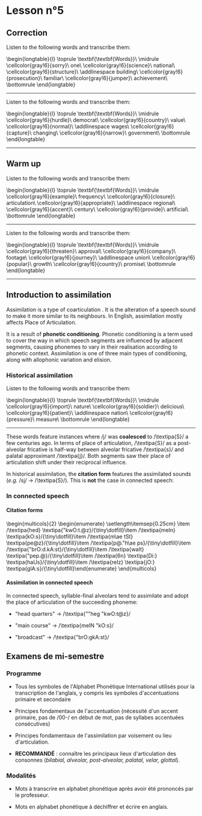 # Lesson n°5



## Correction


Listen to the following words and transcribe them:



 
\begin{longtable}{l}
\toprule
\textbf{\textbf{Words}}\\
\midrule
\cellcolor{gray!6}{sorry}\\
one\\
\cellcolor{gray!6}{science}\\
national\\
\cellcolor{gray!6}{structure}\\
\addlinespace
building\\
\cellcolor{gray!6}{prosecution}\\
familiar\\
\cellcolor{gray!6}{jumper}\\
achievement\\
\bottomrule
\end{longtable} 

---

Listen to the following words and transcribe them:



 
\begin{longtable}{l}
\toprule
\textbf{\textbf{Words}}\\
\midrule
\cellcolor{gray!6}{hurdle}\\
democrat\\
\cellcolor{gray!6}{country}\\
value\\
\cellcolor{gray!6}{normal}\\
\addlinespace
wages\\
\cellcolor{gray!6}{capture}\\
changing\\
\cellcolor{gray!6}{narrow}\\
government\\
\bottomrule
\end{longtable} 

---

## Warm up

Listen to the following words and transcribe them:



 
\begin{longtable}{l}
\toprule
\textbf{\textbf{Words}}\\
\midrule
\cellcolor{gray!6}{example}\\
frequency\\
\cellcolor{gray!6}{closure}\\
articulation\\
\cellcolor{gray!6}{appropriate}\\
\addlinespace
regional\\
\cellcolor{gray!6}{accent}\\
century\\
\cellcolor{gray!6}{provide}\\
artificial\\
\bottomrule
\end{longtable} 

---

Listen to the following words and transcribe them:



 
\begin{longtable}{l}
\toprule
\textbf{\textbf{Words}}\\
\midrule
\cellcolor{gray!6}{threaten}\\
approval\\
\cellcolor{gray!6}{company}\\
footage\\
\cellcolor{gray!6}{journey}\\
\addlinespace
union\\
\cellcolor{gray!6}{popular}\\
growth\\
\cellcolor{gray!6}{country}\\
promise\\
\bottomrule
\end{longtable} 

---
 
## Introduction to assimilation

Assimilation is a type of coarticulation . It is the alteration of a speech sound to make it more similar to its neighbours. In English, assimilation mostly affects Place of Articulation. 


 
It is a result of **phonetic conditioning**. Phonetic conditioning is a term used to cover the way in which speech segments are influenced by adjacent segments, causing phonemes to vary in their realisation according to phonetic context. Assimilation is one of three main types of conditioning, along with allophonic variation and elision.



### Historical assimilation

Listen to the following words and transcribe them:



 
\begin{longtable}{l}
\toprule
\textbf{\textbf{Words}}\\
\midrule
\cellcolor{gray!6}{import}\\
nature\\
\cellcolor{gray!6}{soldier}\\
delicious\\
\cellcolor{gray!6}{patient}\\
\addlinespace
nation\\
\cellcolor{gray!6}{pressure}\\
measure\\
\bottomrule
\end{longtable} 

---

These words feature instances where /j/ was **coalesced** to /\textipa{S}/ a few centuries ago. In terms of place of articulation, /\textipa{S}/ as a post-alveolar fricative is half-way between alveolar fricative /\textipa{s}/ and palatal approximant /\textipa{j}/. Both segments saw their place of articulation shift under their reciprocal influence.

In historical assimilation, the **citation form** features the assimilated sounds (*e.g.* /sj/  $\rightarrow$ /\textipa{S}/). This is **not** the case in connected speech:



### In connected speech

#### Citation forms

\begin{multicols}{2}
\begin{enumerate}
\setlength\itemsep{0.25cm}
\item /\textipa{hed} \textipa{"kwO:t.@z}/{\tiny\dotfill}\item /\textipa{meIn} \textipa{kO:s}/{\tiny\dotfill}\item /\textipa{m\ae tSt} \textipa{pe@z}/{\tiny\dotfill}\item /\textipa{p@."h\ae ps}/{\tiny\dotfill}\item /\textipa{"brO:d.kA:st}/{\tiny\dotfill}\item /\textipa{waIt} \textipa{"pep.@}/{\tiny\dotfill}\item /\textipa{6n} \textipa{Di:} \textipa{haUs}/{\tiny\dotfill}\item /\textipa{reIz} \textipa{jO:} \textipa{glA:s}/{\tiny\dotfill}\end{enumerate}
\end{multicols}

#### Assimilation in connected speech

In connected speech, syllable-final alveolars tend to assimilate and adopt the place of articulation of the succeeding phoneme:

* "head quarters"  $\rightarrow$ /\textipa{""heg "kwO:t@z}/

* "main course"  $\rightarrow$ /\textipa{meIN "kO:s}/

* "broadcast"  $\rightarrow$ /\textipa{"brO:gkA:st}/



## Examens de mi-semestre

### Programme

* Tous les symboles de l'Alphabet Phonétique International utilisés pour la transcription de l'anglais, y compris les symboles d'accentuations primaire et secondaire

* Principes fondamentaux de l'accentuation (nécessité d'un accent primaire, pas de /00-/ en début de mot, pas de syllabes accentuées consécutives)

* Principes fondamentaux de l'assimilation par voisement ou lieu d'articulation.

* **RECOMMANDÉ** : connaître les principaux lieux d'articulation des consonnes (*bilabial, alveolar, post-alveolar, palatal, velar, glottal*).

### Modalités 

* Mots à transcrire en alphabet phonétique après avoir été prononcés par le professeur.

* Mots en alphabet phonétique à déchiffrer et écrire en anglais.
